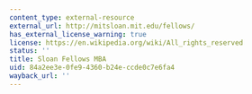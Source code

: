 ```yaml
---
content_type: external-resource
external_url: http://mitsloan.mit.edu/fellows/
has_external_license_warning: true
license: https://en.wikipedia.org/wiki/All_rights_reserved
status: ''
title: Sloan Fellows MBA
uid: 84a2ee3e-0fe9-4360-b24e-ccde0c7e6fa4
wayback_url: ''
---
```

